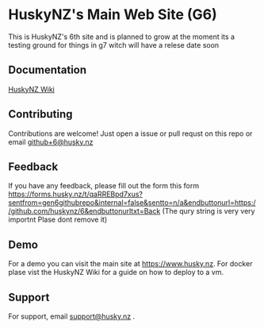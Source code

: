 
# HuskyNZ's Main Web Site (G6)

This is HuskyNZ's 6th site and is planned to grow at the moment its a testing ground for things in g7 witch will have a relese date soon




## Documentation

[HuskyNZ Wiki](https://hnz.li/wiki)



## Contributing

Contributions are welcome! Just open a issue or pull requst on this repo or email github+6@husky.nz



## Feedback

If you have any feedback, please fill out the form this form https://forms.husky.nz/t/qaRREBpd7xus?sentfrom=gen6githubrepo&internal=false&sentto=n/a&endbuttonurl=https://github.com/huskynz/6&endbuttonurltxt=Back (The qury string is very very importnt Plase dont remove it)

## Demo

For a demo you can visit the main site at https://www.husky.nz. For docker plase vist the HuskyNZ Wiki for a guide on how to deploy to a vm.


## Support

For support, email support@husky.nz .

